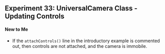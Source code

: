 ## Experiment 33: UniversalCamera Class - Updating Controls

#### New to Me
- If the `attachControls()` line in the introductory example is commented out, then controls are not attached, and the camera is immobile. 